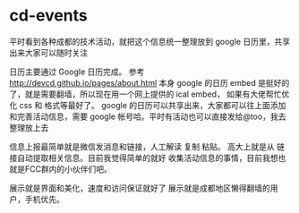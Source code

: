 # cd-events
平时看到各种成都的技术活动，就把这个信息统一整理放到 google 日历里，共享出来大家可以随时关注

日历主要通过 Google 日历完成。
参考  http://devcd.github.io/pages/about.html
本身 google 的日历 embed 是挺好的了，就是需要翻墙，所以现在用一个网上提供的 ical embed， 如果有大佬帮忙优化 css 和 格式等最好了。 
google 的日历可以共享出来，大家都可以往上面添加和完善活动信息，需要 google 帐号哈。平时有活动也可以直接发给@too，我去整理放上去

信息上报最简单就是微信发消息和链接，人工解读 复制 粘贴。 高大上就是从 链接自动提取相关信息。目前我觉得简单的就好
收集活动信息的事情，目前我想也就是FCC群内的小伙伴们吧。 

展示就是界面和美化，速度和访问保证就好了
展示就是成都地区懒得翻墙的用户，手机优先。
